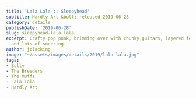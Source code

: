 ```yaml
---
title: 'Lala Lala :: Sleepyhead'
subtitle: Hardly Art &bull; released 2019-06-28
category: details
publishDate: '2019-06-28'
slug: sleepyhead-lala-lala
excerpt: Crafty pop punk, brimming over with chunky guitars, layered female vocals,
  and lots of sneering.
author: jclacking
image: "~/assets/images/details/2019/lala-lala.jpg"
tags:
- Bully
- The Breeders
- The Muffs
- Lala Lala
- Hardly Art
---
```


